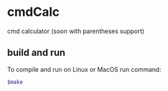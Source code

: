 # cmdCalc
 cmd calculator (soon with parentheses support)

 ## build and run
 To compile and run on Linux or MacOS run command:
```bash
$make
```
